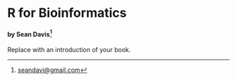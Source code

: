 # R for Bioinformatics
#### by Sean Davis[^1]

Replace with an introduction of your book.

[^1]: <seandavi@gmail.com>